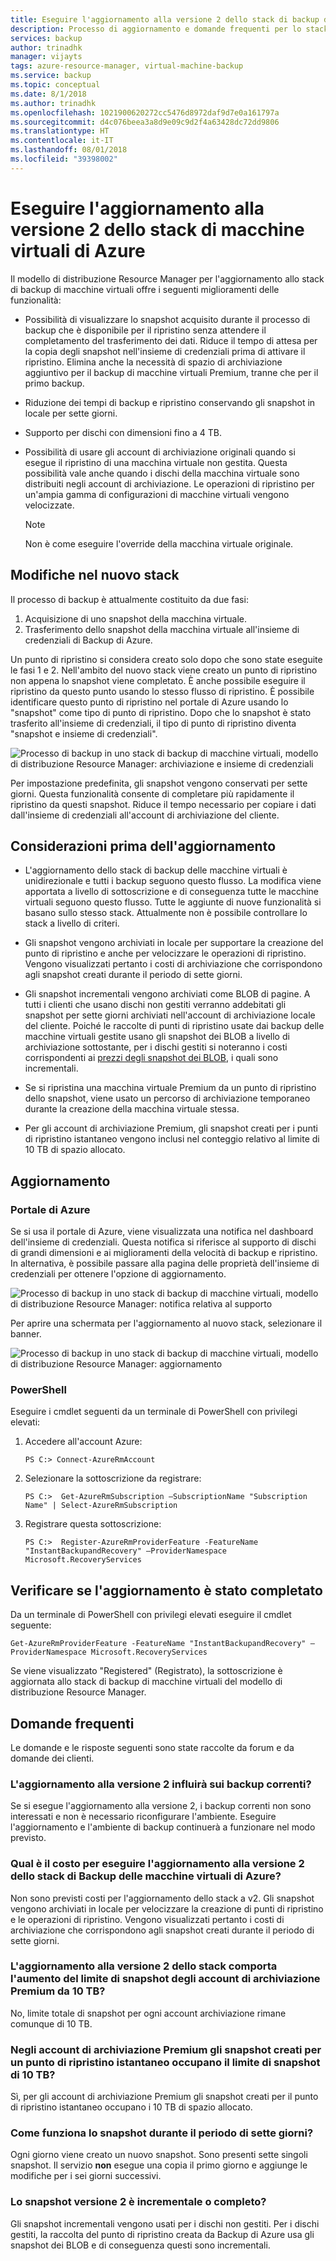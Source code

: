 ```yaml
---
title: Eseguire l'aggiornamento alla versione 2 dello stack di backup di macchine virtuali di Azure
description: Processo di aggiornamento e domande frequenti per lo stack di backup di macchine virtuali e il modello di distribuzione Resource Manager
services: backup
author: trinadhk
manager: vijayts
tags: azure-resource-manager, virtual-machine-backup
ms.service: backup
ms.topic: conceptual
ms.date: 8/1/2018
ms.author: trinadhk
ms.openlocfilehash: 1021900620272cc5476d8972daf9d7e0a161797a
ms.sourcegitcommit: d4c076beea3a8d9e09c9d2f4a63428dc72dd9806
ms.translationtype: HT
ms.contentlocale: it-IT
ms.lasthandoff: 08/01/2018
ms.locfileid: "39398002"
---
```

# <a name="upgrade-to-azure-vm-backup-stack-v2"></a>Eseguire l'aggiornamento alla versione 2 dello stack di macchine virtuali di Azure

Il modello di distribuzione Resource Manager per l'aggiornamento allo stack di backup di macchine virtuali offre i seguenti miglioramenti delle funzionalità:

* Possibilità di visualizzare lo snapshot acquisito durante il processo di backup che è disponibile per il ripristino senza attendere il completamento del trasferimento dei dati. Riduce il tempo di attesa per la copia degli snapshot nell'insieme di credenziali prima di attivare il ripristino. Elimina anche la necessità di spazio di archiviazione aggiuntivo per il backup di macchine virtuali Premium, tranne che per il primo backup.  

* Riduzione dei tempi di backup e ripristino conservando gli snapshot in locale per sette giorni.

* Supporto per dischi con dimensioni fino a 4 TB.

* Possibilità di usare gli account di archiviazione originali quando si esegue il ripristino di una macchina virtuale non gestita. Questa possibilità vale anche quando i dischi della macchina virtuale sono distribuiti negli account di archiviazione. Le operazioni di ripristino per un'ampia gamma di configurazioni di macchine virtuali vengono velocizzate.
    > [!NOTE]
    > Non è come eseguire l'override della macchina virtuale originale. 
    >

## <a name="whats-changing-in-the-new-stack"></a>Modifiche nel nuovo stack
Il processo di backup è attualmente costituito da due fasi:
1.  Acquisizione di uno snapshot della macchina virtuale. 
2.  Trasferimento dello snapshot della macchina virtuale all'insieme di credenziali di Backup di Azure. 

Un punto di ripristino si considera creato solo dopo che sono state eseguite le fasi 1 e 2. Nell'ambito del nuovo stack viene creato un punto di ripristino non appena lo snapshot viene completato. È anche possibile eseguire il ripristino da questo punto usando lo stesso flusso di ripristino. È possibile identificare questo punto di ripristino nel portale di Azure usando lo "snapshot" come tipo di punto di ripristino. Dopo che lo snapshot è stato trasferito all'insieme di credenziali, il tipo di punto di ripristino diventa "snapshot e insieme di credenziali". 

![Processo di backup in uno stack di backup di macchine virtuali, modello di distribuzione Resource Manager: archiviazione e insieme di credenziali](./media/backup-azure-vms/instant-rp-flow.jpg) 

Per impostazione predefinita, gli snapshot vengono conservati per sette giorni. Questa funzionalità consente di completare più rapidamente il ripristino da questi snapshot. Riduce il tempo necessario per copiare i dati dall'insieme di credenziali all'account di archiviazione del cliente. 

## <a name="considerations-before-upgrade"></a>Considerazioni prima dell'aggiornamento

* L'aggiornamento dello stack di backup delle macchine virtuali è unidirezionale e tutti i backup seguono questo flusso. La modifica viene apportata a livello di sottoscrizione e di conseguenza tutte le macchine virtuali seguono questo flusso. Tutte le aggiunte di nuove funzionalità si basano sullo stesso stack. Attualmente non è possibile controllare lo stack a livello di criteri.

* Gli snapshot vengono archiviati in locale per supportare la creazione del punto di ripristino e anche per velocizzare le operazioni di ripristino. Vengono visualizzati pertanto i costi di archiviazione che corrispondono agli snapshot creati durante il periodo di sette giorni.

* Gli snapshot incrementali vengono archiviati come BLOB di pagine. A tutti i clienti che usano dischi non gestiti verranno addebitati gli snapshot per sette giorni archiviati nell'account di archiviazione locale del cliente. Poiché le raccolte di punti di ripristino usate dai backup delle macchine virtuali gestite usano gli snapshot dei BLOB a livello di archiviazione sottostante, per i dischi gestiti si noteranno i costi corrispondenti ai [prezzi degli snapshot dei BLOB](https://docs.microsoft.com/rest/api/storageservices/understanding-how-snapshots-accrue-charges), i quali sono incrementali. 

* Se si ripristina una macchina virtuale Premium da un punto di ripristino dello snapshot, viene usato un percorso di archiviazione temporaneo durante la creazione della macchina virtuale stessa.

* Per gli account di archiviazione Premium, gli snapshot creati per i punti di ripristino istantaneo vengono inclusi nel conteggio relativo al limite di 10 TB di spazio allocato.

## <a name="upgrade"></a>Aggiornamento
### <a name="the-azure-portal"></a>Portale di Azure
Se si usa il portale di Azure, viene visualizzata una notifica nel dashboard dell'insieme di credenziali. Questa notifica si riferisce al supporto di dischi di grandi dimensioni e ai miglioramenti della velocità di backup e ripristino. In alternativa, è possibile passare alla pagina delle proprietà dell'insieme di credenziali per ottenere l'opzione di aggiornamento.

![Processo di backup in uno stack di backup di macchine virtuali, modello di distribuzione Resource Manager: notifica relativa al supporto](./media/backup-azure-vms/instant-rp-banner.png) 

Per aprire una schermata per l'aggiornamento al nuovo stack, selezionare il banner. 

![Processo di backup in uno stack di backup di macchine virtuali, modello di distribuzione Resource Manager: aggiornamento](./media/backup-azure-vms/instant-rp.png) 

### <a name="powershell"></a>PowerShell
Eseguire i cmdlet seguenti da un terminale di PowerShell con privilegi elevati:
1.  Accedere all'account Azure: 

    ```
    PS C:> Connect-AzureRmAccount
    ```

2.  Selezionare la sottoscrizione da registrare:

    ```
    PS C:>  Get-AzureRmSubscription –SubscriptionName "Subscription Name" | Select-AzureRmSubscription
    ```

3.  Registrare questa sottoscrizione:

    ```
    PS C:>  Register-AzureRmProviderFeature -FeatureName "InstantBackupandRecovery" –ProviderNamespace Microsoft.RecoveryServices
    ```

## <a name="verify-that-the-upgrade-is-finished"></a>Verificare se l'aggiornamento è stato completato
Da un terminale di PowerShell con privilegi elevati eseguire il cmdlet seguente:

```
Get-AzureRmProviderFeature -FeatureName "InstantBackupandRecovery" –ProviderNamespace Microsoft.RecoveryServices
```

Se viene visualizzato "Registered" (Registrato), la sottoscrizione è aggiornata allo stack di backup di macchine virtuali del modello di distribuzione Resource Manager.

## <a name="frequently-asked-questions"></a>Domande frequenti

Le domande e le risposte seguenti sono state raccolte da forum e da domande dei clienti.

### <a name="will-upgrading-to-v2-impact-current-backups"></a>L'aggiornamento alla versione 2 influirà sui backup correnti?

Se si esegue l'aggiornamento alla versione 2, i backup correnti non sono interessati e non è necessario riconfigurare l'ambiente. Eseguire l'aggiornamento e l'ambiente di backup continuerà a funzionare nel modo previsto.

### <a name="what-does-it-cost-to-upgrade-to-azure-vm-backup-stack-v2"></a>Qual è il costo per eseguire l'aggiornamento alla versione 2 dello stack di Backup delle macchine virtuali di Azure?

Non sono previsti costi per l'aggiornamento dello stack a v2. Gli snapshot vengono archiviati in locale per velocizzare la creazione di punti di ripristino e le operazioni di ripristino. Vengono visualizzati pertanto i costi di archiviazione che corrispondono agli snapshot creati durante il periodo di sette giorni.

### <a name="does-upgrading-to-stack-v2-increase-the-premium-storage-account-snapshot-limit-by-10-tb"></a>L'aggiornamento alla versione 2 dello stack comporta l'aumento del limite di snapshot degli account di archiviazione Premium da 10 TB?

No, limite totale di snapshot per ogni account archiviazione rimane comunque di 10 TB. 

### <a name="in-premium-storage-accounts-do-snapshots-taken-for-instant-recovery-point-occupy-the-10-tb-snapshot-limit"></a>Negli account di archiviazione Premium gli snapshot creati per un punto di ripristino istantaneo occupano il limite di snapshot di 10 TB?

Sì, per gli account di archiviazione Premium gli snapshot creati per il punto di ripristino istantaneo occupano i 10 TB di spazio allocato.

### <a name="how-does-the-snapshot-work-during-the-seven-day-period"></a>Come funziona lo snapshot durante il periodo di sette giorni? 

Ogni giorno viene creato un nuovo snapshot. Sono presenti sette singoli snapshot. Il servizio **non** esegue una copia il primo giorno e aggiunge le modifiche per i sei giorni successivi.

### <a name="is-a-v2-snapshot-an-incremental-snapshot-or-full-snapshot"></a>Lo snapshot versione 2 è incrementale o completo?

Gli snapshot incrementali vengono usati per i dischi non gestiti. Per i dischi gestiti, la raccolta del punto di ripristino creata da Backup di Azure usa gli snapshot dei BLOB e di conseguenza questi sono incrementali. 

